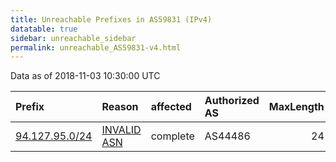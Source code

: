 ```yaml
---
title: Unreachable Prefixes in AS59831 (IPv4)
datatable: true
sidebar: unreachable_sidebar
permalink: unreachable_AS59831-v4.html
---
```


Data as of 2018-11-03 10:30:00 UTC


<div class="datatable-begin"></div>

| Prefix                                                 | Reason                                                                                                | affected   | Authorized AS   |   MaxLength | Anchor                                         |   unreachable /24s |
|:-------------------------------------------------------|:------------------------------------------------------------------------------------------------------|:-----------|:----------------|------------:|:-----------------------------------------------|-------------------:|
| [94.127.95.0/24](https://stat.ripe.net/94.127.95.0/24) | [INVALID ASN](https://rpki-validator.ripe.net/announcement-preview?asn=AS59831&prefix=94.127.95.0/24) | complete   | AS44486         |          24 | [RIPE](unreachable_RIPE_NCC_RPKI_Root-v4.html) |                  1 |

<div class="datatable-end"></div>